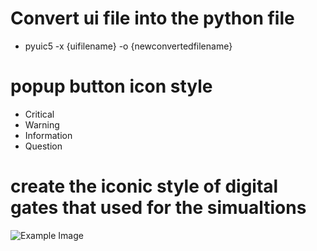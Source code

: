 # Convert ui file into the python file 
 - pyuic5 -x {uifilename} -o {newconvertedfilename}


 # popup button icon style
  - Critical
  - Warning
  - Information
  - Question

# create the iconic style of digital gates that used for the simualtions

![Example Image](example.png)
